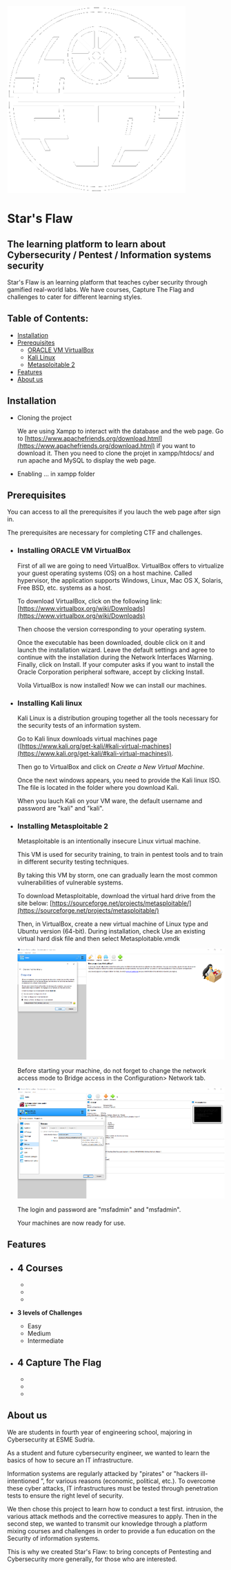 ![](/images/deathstarw.png)

# Star's Flaw


##  The learning platform to learn about Cybersecurity / Pentest / Information systems security 

Star's Flaw is an learning platform that teaches cyber security through gamified real-world labs. We have courses, Capture The Flag and challenges to cater for different learning styles.

## Table of Contents:

   - [Installation](#installation)
   - [Prerequisites](#prerequisites)
      - [ORACLE VM VirtualBox](#installing-oracle-vm-virtualbox)
      - [Kali Linux](#installing-kali-linux)
      - [Metasploitable 2](#installing-metasploitable-2) 
   - [Features](#features)
   - [About us](#about-us)


## Installation

   - Cloning the project

      We are using Xampp to interact with the database and the web page. Go to [https://www.apachefriends.org/download.html](https://www.apachefriends.org/download.html) if you want to download it.
      Then you need to clone the projet in xampp/htdocs/ and run apache and MySQL to display the web page.
      
   - Enabling ... in xampp folder
   
     
      
      

## Prerequisites

   You can access to all the prerequisites if you lauch the web page after sign in.
   
   The prerequisites are necessary for completing CTF and challenges.
   
   
   - ### **Installing ORACLE VM VirtualBox**
   
      First of all we are going to need VirtualBox. VirtualBox offers to virtualize your guest operating systems (OS) on a host machine. Called hypervisor, the application supports Windows, Linux, Mac OS X, Solaris, Free BSD, etc. systems as a host.

      To download VirtualBox, click on the following link:  [https://www.virtualbox.org/wiki/Downloads](https://www.virtualbox.org/wiki/Downloads)

      Then choose the version corresponding to your operating system.

      Once the executable has been downloaded, double click on it and launch the installation wizard. Leave the default settings and agree to continue with the installation during the Network Interfaces Warning. Finally, click on Install. If your computer asks if you want to install the Oracle Corporation peripheral software, accept by clicking Install.

      Voila VirtualBox is now installed! Now we can install our machines.
      
     
   - ### **Installing Kali linux**
   
      Kali Linux is a distribution grouping together all the tools necessary for the security tests of an information system.

      Go to Kali linux downloads virtual machines page ([https://www.kali.org/get-kali/#kali-virtual-machines](https://www.kali.org/get-kali/#kali-virtual-machines)).

      Then go to VirtualBox and click on *Create a New Virtual Machine*.
      
      Once the next windows appears, you need to provide the Kali linux ISO. The file is located in the folder where you download Kali.
     
      When you lauch Kali on your VM ware, the default username and password are "kali" and "kali".
      
   - ### **Installing Metasploitable 2**

      Metasploitable is an intentionally insecure Linux virtual machine.

      This VM is used for security training, to train in pentest tools and to train in different security testing techniques.

      By taking this VM by storm, one can gradually learn the most common vulnerabilities of vulnerable systems.

      To download Metasploitable, download the virtual hard drive from the site below:
      [https://sourceforge.net/projects/metasploitable/](https://sourceforge.net/projects/metasploitable/)
      
      Then, in VirtualBox, create a new virtual machine of Linux type and Ubuntu version (64-bit). During installation, check Use an existing virtual hard disk file and then select Metasploitable.vmdk
      
      ![](/images/metasploitable-prerequisite-1.png)
      
      Before starting your machine, do not forget to change the network access mode to Bridge access in the Configuration> Network tab.
      
      ![](/images/metasploitable-prerequisite-2.png)
      
      The login and password are "msfadmin" and "msfadmin".

      Your machines are now ready for use.



## Features

   - **4 Courses**       
        - 
        -
        -
        -
    
   - **3 levels of Challenges**
        - Easy  
        - Medium
        - Intermediate


   - **4 Capture The Flag**
        - 
        -
        -
        -

## About us

We are students in fourth year of engineering school, majoring in Cybersecurity at ESME Sudria.

As a student and future cybersecurity engineer, we wanted to learn the basics of how to secure an IT infrastructure.

Information systems are regularly attacked by "pirates" or "hackers ill-intentioned ”, for various reasons (economic, political, etc.). To overcome these cyber attacks, IT infrastructures must be tested through penetration tests to ensure the right level of security.

We then chose this project to learn how to conduct a test first. intrusion, the various attack methods and the corrective measures to apply. Then in the second step, we wanted to transmit our knowledge through a platform mixing courses and challenges in order to provide a fun education on the Security of information systems.

This is why we created Star's Flaw: to bring concepts of Pentesting and Cybersecurity more generally, for those who are interested.
